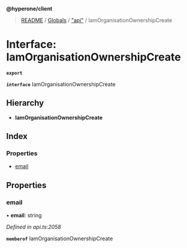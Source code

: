 **@hyperone/client**

> [README](../README.md) / [Globals](../globals.md) / ["api"](../modules/_api_.md) / IamOrganisationOwnershipCreate

# Interface: IamOrganisationOwnershipCreate

**`export`** 

**`interface`** IamOrganisationOwnershipCreate

## Hierarchy

* **IamOrganisationOwnershipCreate**

## Index

### Properties

* [email](_api_.iamorganisationownershipcreate.md#email)

## Properties

### email

•  **email**: string

*Defined in api.ts:2058*

**`memberof`** IamOrganisationOwnershipCreate
